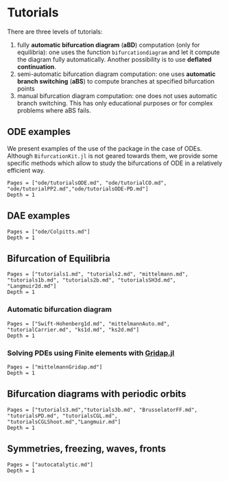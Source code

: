# Tutorials

There are three levels of tutorials:

1. fully **automatic bifurcation diagram** (**aBD**) computation (only for equilibria): one uses the function `bifurcationdiagram` and let it compute the diagram fully automatically. Another possibility is to use **deflated continuation**.
2. semi-automatic bifurcation diagram computation: one uses **automatic branch switching** (**aBS**) to compute branches at specified bifurcation points
3. manual bifurcation diagram computation: one does not uses automatic branch switching. This has only educational purposes or for complex problems where aBS fails.
## ODE examples

We present examples of the use of the package in the case of ODEs. Although `BifurcationKit.jl` is not geared towards them, we provide some specific methods which allow to study the bifurcations of ODE in a relatively efficient way.

```@contents
Pages = ["ode/tutorialsODE.md", "ode/tutorialCO.md", "ode/tutorialPP2.md","ode/tutorialsODE-PD.md"]
Depth = 1
```

## DAE examples

```@contents
Pages = ["ode/Colpitts.md"]
Depth = 1
```

## Bifurcation of Equilibria
```@contents
Pages = ["tutorials1.md", "tutorials2.md", "mittelmann.md", "tutorials1b.md", "tutorials2b.md", "tutorialsSH3d.md", "Langmuir2d.md"]
Depth = 1
```

### Automatic bifurcation diagram
```@contents
Pages = ["Swift-Hohenberg1d.md", "mittelmannAuto.md", "tutorialCarrier.md", "ks1d.md", "ks2d.md"]
Depth = 1
```

### Solving PDEs using Finite elements with [Gridap.jl](https://github.com/gridap/Gridap.jl)
```@contents
Pages = ["mittelmannGridap.md"]
Depth = 1
```

## Bifurcation diagrams with periodic orbits
```@contents
Pages = ["tutorials3.md","tutorials3b.md", "BrusselatorFF.md", "tutorialsPD.md", "tutorialsCGL.md", "tutorialsCGLShoot.md","Langmuir.md"]
Depth = 1
```

## Symmetries, freezing, waves, fronts

```@contents
Pages = ["autocatalytic.md"]
Depth = 1
```
